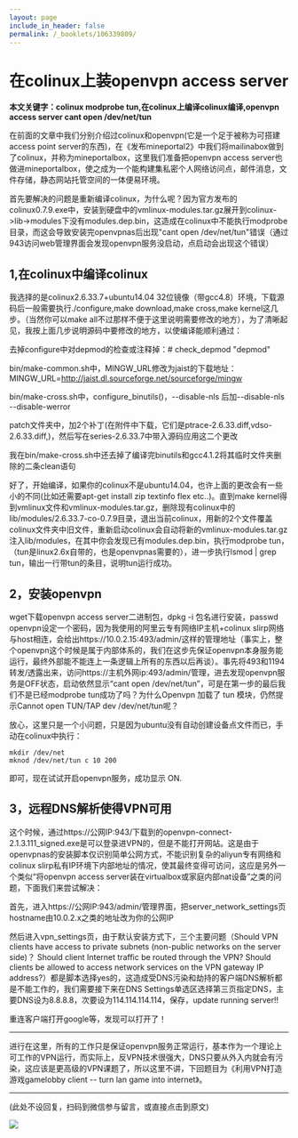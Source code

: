 ```yaml
---
layout: page
include_in_header: false
permalink: /_booklets/106339809/
---
```

在colinux上装openvpn access server
=====

__本文关键字：colinux modprobe tun,在colinux上编译colinux编译,openvpn access server cant open /dev/net/tun__

在前面的文章中我们分别介绍过colinux和openvpn(它是一个足于被称为可搭建access point server的东西)，在《发布mineportal2》中我们将mailinabox做到了colinux，并称为mineportalbox，这里我们准备把openvpn access server也做进mineportalbox，使之成为一个能构建集私密个人网络访问点，邮件消息，文件存储，静态网站托管空间的一体便易环境。

首先要解决的问题是重新编译colinux，为什么呢？因为官方发布的colinux0.7.9.exe中，安装到硬盘中的vmlinux-modules.tar.gz展开到colinux->lib->modules下没有modules.dep.bin，这造成在colinux中不能执行modprobe目录，而这会导致安装完openvpnas后出现"cant open /dev/net/tun"错误（通过943访问web管理界面会发现openvpn服务没启动，点启动会出现这个错误）

1,在colinux中编译colinux
-----

我选择的是colinux2.6.33.7+ubuntu14.04 32位镜像（带gcc4.8）环境，下载源码后一般需要执行./configure,make download,make cross,make kernel这几步。（当然你可以make all不过那样不便于这里说明需要修改的地方），为了清晰起见，我按上面几步说明源码中要修改的地方，以使编译能顺利通过：

去掉configure中对depmod的检查或注释掉：# check_depmod "depmod"

bin/make-common.sh中，MINGW_URL修改为jaist的下载地址：MINGW_URL=http://jaist.dl.sourceforge.net/sourceforge/mingw

bin/make-cross.sh中，configure_binutils()，--disable-nls 后加--disable-nls --disable-werror

patch文件夹中，加2个补丁(在附件中下载，它们是ptrace-2.6.33.diff,vdso-2.6.33.diff,)，然后写在series-2.6.33.7中带入源码应用这二个更改

我在bin/make-cross.sh中还去掉了编译完binutils和gcc4.1.2将其临时文件夹删除的二条clean语句

好了，开始编译，如果你的colinux不是ubuntu14.04，也许上面的更改会有一些小的不同(比如还需要apt-get install zip textinfo flex etc..)。直到make kernel得到vmlinux文件和vmlinux-modules.tar.gz，删除现有colinux中的lib/modules/2.6.33.7-co-0.7.9目录，退出当前colinux，用新的2个文件覆盖colinux文件夹中旧文件，重新启动colinux会自动将新的vmlinux-modules.tar.gz注入lib/modules，在其中你会发现已有modules.dep.bin，执行modprobe tun，（tun是linux2.6x自带的，也是openvpnas需要的），进一步执行lsmod | grep tun，输出一行带tun的条目，说明tun运行成功。

2，安装openvpn
-----

wget下载openvpn access server二进制包，dpkg -i 包名进行安装，passwd openvpn设定一个密码，因为我使用的阿里云专有网络IP主机+colinux slirp网络与host相连，会给出https://10.0.2.15:493/admin/这样的管理地址（事实上，整个openvpn这个时候是属于内部体系的，我们在这步先保证openvpn本身服务能运行，最终外部能不能连上一条逻辑上所有的东西以后再谈）。事先将493和1194转发/透露出来，访问https://主机外网ip:493/admin/管理，进去发现openvpn服务是OFF状态，启动依然显示“cant open /dev/net/tun”，可是在第一步的最后我们不是已经modprobe tun成功了吗？为什么Openvpn 加载了 tun 模块，仍然提示Cannot open TUN/TAP dev /dev/net/tun呢？

放心，这里只是一个小问题，只是因为ubuntu没有自动创建设备点文件而已，手动在colinux中执行：

```
mkdir /dev/net
mknod /dev/net/tun c 10 200
```

即可，现在试试开启openvpn服务，成功显示 ON.

3，远程DNS解析使得VPN可用
-----

这个时候，通过https://公网IP:943/下载到的openvpn-connect-2.1.3.111_signed.exe是可以登录进VPN的，但是不能打开网站。这是由于openvpnas的安装脚本仅识别简单公网方式，不能识别复杂的aliyun专有网络和colinux slirp私有IP环境下内部地址的情况，使其最终变得可访问，这应是另外一个类似“将openvpn access server装在virtualbox或家庭内部nat设备”之类的问题，下面我们来尝试解决：

首先，进入https://公网IP:943/admin/管理界面，把server_network_settings页hostname由10.0.2.x之类的地址改为你的公网IP

然后进入vpn_settings页，由于默认安装方式下，三个主要问题（Should VPN clients have access to private subnets (non-public networks on the server side)？ Should client Internet traffic be routed through the VPN? Should clients be allowed to access network services on the VPN gateway IP address?）都是脚本选择yes的，这造成受DNS污染和劫持的客户端DNS解析都是不能工作的，我们需要接下来在DNS Settings单选区选择第三页指定DNS，主要DNS设为8.8.8.8，次要设为114.114.114.114，保存，update running server!!

重连客户端打开google等，发现可以打开了！

--------------

进行在这里，所有的工作只是保证openvpn服务正常运行，基本作为一个理论上可工作的VPN运行，而实际上，反VPN技术很强大，DNS只要从外入内就会有污染，这应该是更高级的VPN课题了，所以这里不讲，下回题目为《利用VPN打造游戏gamelobby client -- turn lan game into internet》。


-----


(此处不设回复，扫码到微信参与留言，或直接点击到原文)

![](/p/106339809/qrcode.png)

<!-- Markdeep: -->
<meta charset="utf-8">
<link rel="stylesheet" href="../../res/aloha.css?">

<script src="../../res/markdeep.min.js" charset="utf-8"></script>



